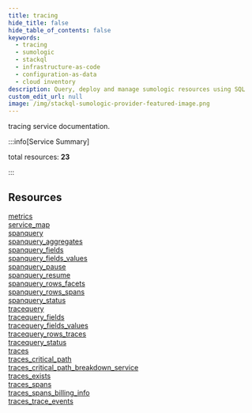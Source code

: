 ```yaml
---
title: tracing
hide_title: false
hide_table_of_contents: false
keywords:
  - tracing
  - sumologic
  - stackql
  - infrastructure-as-code
  - configuration-as-data
  - cloud inventory
description: Query, deploy and manage sumologic resources using SQL
custom_edit_url: null
image: /img/stackql-sumologic-provider-featured-image.png
---
```


tracing service documentation.

:::info[Service Summary]

total resources: __23__  

:::

## Resources
<div class="row">
<div class="providerDocColumn">
<a href="/services/tracing/metrics/">metrics</a><br />
<a href="/services/tracing/service_map/">service_map</a><br />
<a href="/services/tracing/spanquery/">spanquery</a><br />
<a href="/services/tracing/spanquery_aggregates/">spanquery_aggregates</a><br />
<a href="/services/tracing/spanquery_fields/">spanquery_fields</a><br />
<a href="/services/tracing/spanquery_fields_values/">spanquery_fields_values</a><br />
<a href="/services/tracing/spanquery_pause/">spanquery_pause</a><br />
<a href="/services/tracing/spanquery_resume/">spanquery_resume</a><br />
<a href="/services/tracing/spanquery_rows_facets/">spanquery_rows_facets</a><br />
<a href="/services/tracing/spanquery_rows_spans/">spanquery_rows_spans</a><br />
<a href="/services/tracing/spanquery_status/">spanquery_status</a><br />
<a href="/services/tracing/tracequery/">tracequery</a>
</div>
<div class="providerDocColumn">
<a href="/services/tracing/tracequery_fields/">tracequery_fields</a><br />
<a href="/services/tracing/tracequery_fields_values/">tracequery_fields_values</a><br />
<a href="/services/tracing/tracequery_rows_traces/">tracequery_rows_traces</a><br />
<a href="/services/tracing/tracequery_status/">tracequery_status</a><br />
<a href="/services/tracing/traces/">traces</a><br />
<a href="/services/tracing/traces_critical_path/">traces_critical_path</a><br />
<a href="/services/tracing/traces_critical_path_breakdown_service/">traces_critical_path_breakdown_service</a><br />
<a href="/services/tracing/traces_exists/">traces_exists</a><br />
<a href="/services/tracing/traces_spans/">traces_spans</a><br />
<a href="/services/tracing/traces_spans_billing_info/">traces_spans_billing_info</a><br />
<a href="/services/tracing/traces_trace_events/">traces_trace_events</a>
</div>
</div>